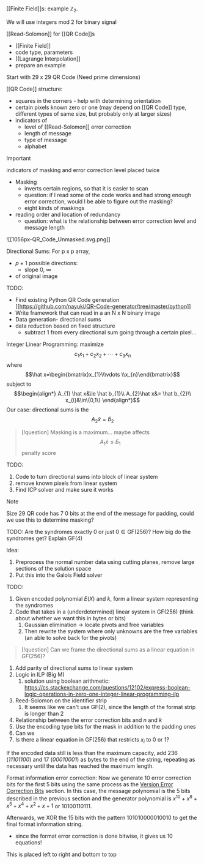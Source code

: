 

[[Finite Field]]s: example $\mathbb{Z}_2$. 

We will use integers mod 2 for binary signal




[[Read-Solomon]] for [[QR Code]]s
- [[Finite Field]]
- code type, parameters
- [[Lagrange Interpolation]]
- prepare an example

Start with 29 x 29 QR Code (Need prime dimensions)

[[QR Code]] structure:
- squares in the corners - help with determining orientation
- certain pixels known zero or one (may depend on [[QR Code]] type, different types of same size, but probably only at larger sizes)
- indicators of 
	- level of [[Read-Solomon]] error correction
	- length of message
	- type of message
	- alphabet
 >[!important]
 >indicators of masking and error correction level placed twice
- Masking
	- inverts certain regions, so that it is easier to scan
	- question: if I read some of the code works and had strong enough error correction, would I be able to figure out the masking?
	- eight kinds of maskings
- reading order and location of redundancy 
	- question: what is the relationship between error correction level and message length

![[1056px-QR_Code_Unmasked.svg.png]]

Directional Sums: For p x p array, 
- $p+1$ possible directions:
	- slope 0, $\infty$
- of original image




 TODO:
 - Find existing Python QR Code generation [[https://github.com/nayuki/QR-Code-generator/tree/master/python]]
 - Write framework that can read in a an N x N binary image
 - Data generation- directional sums
 - data reduction based on fixed structure
	 - subtract 1 from every directional sum going through a certain pixel... 







Integer Linear Programming:
maximize $$c_{1}x_{1}+c_{2}x_{2}+\cdots +c_{3}x_{n}$$where $$\hat x=\begin{bmatrix}x_{1}\\\vdots \\x_{n}\end{bmatrix}$$subject to $$\begin{align*}
A_{1} \hat x&\le \hat b_{1}\\
A_{2}\hat x&= \hat b_{2}\\
x_{i}&\in\{0,1\}
\end{align*}$$
Our case:
directional sums is the $$A_{2}\hat x=\hat b_{2}$$


>[!question]
>Masking is a maximum... maybe affects $$A_{1}\hat x\le \hat b_{1}$$penalty score

TODO:
1. Code to turn directional sums into block of linear system
2. remove known pixels from linear system
3. Find ICP solver and make sure it works



>[!note]
>Size 29 QR code has 7 0 bits at the end of the message for padding, could we use this to determine masking?

TODO:
Are the syndromes exactly 0 or just $0\in\text{GF}(256)$?
How big do the syndromes get?
Explain $\text{GF}(4)$


Idea:
1. Preprocess the normal number data using cutting planes, remove large sections of the solution space
2. Put this into the Galois Field solver


TODO:
1. Given encoded polynomial $E(X)$ and $k$, form a linear system representing the syndromes
2. Code that takes in a (underdetermined) linear system in $\text{GF}(256)$ (think about whether we want this in bytes or bits)
	1. Gaussian elimination -> locate pivots and free variables
	2. Then rewrite the system where only unknowns are the free variables (an able to solve back for the pivots)

>[!question]
>Can we frame the directional sums as a linear equation in $GF(256)$?

1. Add parity of directional sums to linear system
2. Logic in ILP (Big M)
	1. solution using boolean arithmetic: https://cs.stackexchange.com/questions/12102/express-boolean-logic-operations-in-zero-one-integer-linear-programming-ilp
3. Reed-Solomon on the identifier strip
	1. It seems like we can't use $\text{GF}(2)$, since the length of the format strip is longer than $2$
4. Relationship between the error correction bits and $n$ and $k$
5. Use the encoding type bits for the mask in addition to the padding ones
6. Can we 
7. Is there a linear equation in $\text{GF}(256)$ that restricts $x_i$ to $0$ or $1$?

If the encoded data still is less than the maximum capacity, add 236 (_11101100_) and 17 (_00010001_) as bytes to the end of the string, repeating as necessary until the data has reached the maximum length.

Format information error correction:
Now we generate 10 error correction bits for the first 5 bits using the same process as the [Version Error Correction Bits](https://observablehq.com/@zavierhenry/encoding-qr-codes#versionErrorCorrectionBits) section. In this case, the message polynomial is the 5 bits described in the previous section and the generator polynomial is $x^{10}+x^8+x^5+x^4+x^2+x+1$ or $10100110111$.

Afterwards, we XOR the 15 bits with the pattern $101010000010010$ to get the final format information string.
- since the format error correction is done bitwise, it gives us 10 equations!

This is placed left to right and bottom to top